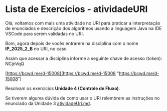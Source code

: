 # Lista de Exercícios - atividadeURI  

Olá, voltamos com mais uma atividade no URI para praticar a interpretação de enunciados e descrição dos algoritmos usando a linguagem Java na IDE VSCode para serem validadas no URI.  

Bom, agora depois de vocês entrarem na disciplina com o nome **IP_2025_2_B** no URI, no caso  

Assim que acessar a disciplina informe a seguinte chave de acesso (token): NCjnVqQ

<!-- [ ] INICIO atualizar - Link da Disciplina -->
[https://bcwd.me/d-15008](<https://bcwd.me/d-15008> "https://bcwd.me/d-15008")  

Resolvam os exercícios **Unidade 4 (Controle de Fluxo)**.

Se tiverem alguma dúvida de como usar o URI relembrem as instruções no enunciado da Unidade 3 [atividadeUri.md](../Unidade3/atividadeUri.md "atividadeUri.md").  

